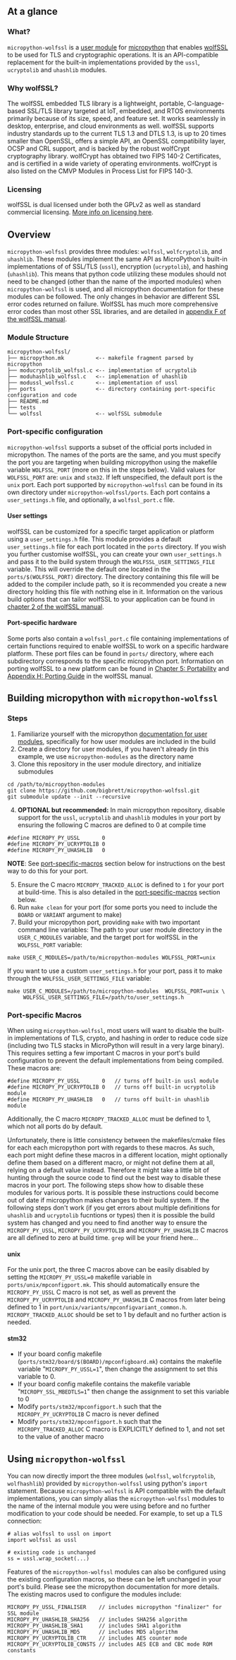 ## At a glance
### What?
 `micropython-wolfssl` is a [user module](https://docs.micropython.org/en/v1.19.1/develop/cmodules.html) for [micropython](https://micropython.org/) that enables [wolfSSL](https://www.wolfssl.com) to be used for TLS and cryptographic operations. It is an API-compatible replacement for the built-in implementations provided by the `ussl`, `ucryptolib` and `uhashlib` modules.

### Why wolfSSL?
The wolfSSL embedded TLS library is a lightweight, portable, C-language-based SSL/TLS library targeted at IoT, embedded, and RTOS environments primarily because of its size, speed, and feature set. It works seamlessly in desktop, enterprise, and cloud environments as well. wolfSSL supports industry standards up to the current TLS 1.3 and DTLS 1.3, is up to 20 times smaller than OpenSSL, offers a simple API, an OpenSSL compatibility layer, OCSP and CRL support, and is backed by the robust wolfCrypt cryptography library. wolfCrypt has obtained two FIPS 140-2 Certificates, and is certified in a wide variety of operating environments. wolfCrypt is also listed on the CMVP Modules in Process List for FIPS 140-3.

### Licensing
wolfSSL  is dual licensed under both the GPLv2 as well as standard commercial licensing. [More info on licensing here](https://www.wolfssl.com/license/).

## Overview 
`micropython-wolfssl` provides three modules: `wolfssl`, `wolfcryptolib`, and `uhashlib`. These modules implement the same API as MicroPython's built-in implementations of of SSL/TLS (`ussl`), encryption (`ucryptolib`), and hashing (`uhashlib`). This means that python code utilizing these modules should not need to be changed (other than the name of the imported modules) when `micropython-wolfssl` is used, and all micropython documentation for these modules can be followed. The only changes in behavior are different SSL error codes returned on failure. WolfSSL has much more comprehensive error codes than most other SSL libraries, and are detailed in [appendix F of the wolfSSL manual](https://www.wolfssl.com/documentation/manuals/wolfssl/appendix06.html).

### Module Structure

```
micropython-wolfssl/
├── micropython.mk          <-- makefile fragment parsed by micropython
├── moducryptolib_wolfssl.c <-- implementation of ucryptolib
├── moduhashlib_wolfssl.c   <-- implemenation of uhashlib
├── modussl_wolfssl.c       <-- implementation of ussl
├── ports                   <-- directory containing port-specific configuration and code
├── README.md
├── tests
└── wolfssl                 <-- wolfSSL submodule
```
### Port-specific configuration
`micropython-wolfssl` supports a subset of the official ports included in micropython. The names of the ports are the same, and you must specify the port you are targeting when building micropython using the makefile variable `WOLFSSL_PORT` (more on this in the steps below). Valid values for `WOLFSSL_PORT` are: `unix` and `stm32`. If left unspecified, the default port is the `unix` port. Each port supported by `micropython-wolfssl` can be found in its own directory under `micropython-wolfssl/ports`. Each port contains a `user_settings.h` file, and optionally, a `wolfssl_port.c` file.

#### User settings
wolfSSL can be customized for a specific target application or platform using a `user_settings.h` file. This module provides a default `user_settings.h` file for each port located in the `ports` directory. If you wish you further customise wolfSSL, you can create your own `user_settings.h` and pass it to the build system through the `WOLFSSL_USER_SETTINGS_FILE` variable. This will override the default one located in the `ports/$(WOLFSSL_PORT)` directory. The directory containing this file will be added to the compiler include path, so it is recommended you create a new directory holding this file with nothing else in it. Information on the various build options that can tailor wolfSSL to your application can be found in [chapter 2 of the wolfSSL manual](https://www.wolfssl.com/documentation/manuals/wolfssl/chapter02.html#features-defined-as-c-pre-processor-macro).

#### Port-specific hardware
Some ports also contain a `wolfssl_port.c` file containing implementations of certain functions required to enable wolfSSL to work on a specific hardware platform. These port files can be found in `ports/` directory, where each subdirectory corresponds to the specific micropython port. Information on porting wolfSSL to a new platform can be found in [Chapter 5: Portability](https://www.wolfssl.com/documentation/manuals/wolfssl/chapter05.htmlf) and [Appendix H: Porting Guide](https://www.wolfssl.com/documentation/manuals/wolfssl/appendix08.html) in the wolfSSL manual.

## Building micropython with `micropython-wolfssl`

### Steps

1. Familiarize yourself with the micropython [documentation for user modules](https://docs.micropython.org/en/v1.19.1/develop/cmodules.html), specifically for how user modules are included in the build
2. Create a directory for user modules, if you haven't already (in this example, we use `micropython-modules` as the directory name
3. Clone this repository in the user module directory, and initialize submodules
```
cd /path/to/micropython-modules
git clone https://github.com/bigbrett/micropython-wolfssl.git
git submodule update --init --recursive
```
4. **OPTIONAL but recommended:** In main micropython repository, disable support for the `ussl`, `ucryptolib` and `uhashlib` modules in your port by ensuring the following C macros are defined to 0 at compile time
```
#define MICROPY_PY_USSL       0
#define MICROPY_PY_UCRYPTOLIB 0
#define MICROPY_PY_UHASHLIB   0
```
**NOTE**: See [port-specific-macros](#port-specific-macros) section below for instructions on the best way to do this for your port.

5. Ensure the C macro `MICROPY_TRACKED_ALLOC` is defined to `1` for your port at build-time. This is also detailed in the [port-specific-macros](#port-specific-macros) section below. 
6. Run `make clean` for your port (for some ports you need to include the `BOARD` or `VARIANT` argument to make)
7. Build your micropython port, providing `make` with two important command line variables: The path to your user module directory in the `USER_C_MODULES` variable, and the target port for wolfSSL in the `WOLFSSL_PORT` variable:
```
make USER_C_MODULES=/path/to/micropython-modules WOLFSSL_PORT=unix
```
If you want to use a custom `user_settings.h` for your port, pass it to make through the `WOLFSSL_USER_SETTINGS_FILE` variable:
```
make USER_C_MODULES=/path/to/micropython-modules  WOLFSSL_PORT=unix \
     WOLFSSL_USER_SETTINGS_FILE=/path/to/user_settings.h
```

### Port-specific Macros

When using `micropython-wolfssl`, most users will want to disable the built-in implementations of TLS, crypto, and hashing in order to reduce code size (including two TLS stacks in MicroPython will result in a very large binary). This requires setting a few important C macros in your port's build configuration to prevent the default implementations from being compiled. These macros are:

 ```
#define MICROPY_PY_USSL       0   // turns off built-in ussl module
#define MICROPY_PY_UCRYPTOLIB 0   // turns off built-in ucryptolib module
#define MICROPY_PY_UHASHLIB   0   // turns off built-in uhashlib module
```

Additionally, the C macro `MICROPY_TRACKED_ALLOC` must be defined to 1, which not all ports do by default.

Unfortunately, there is little consistency between the makefiles/cmake files for each each micropython port with regards to these macros. As such, each port might define these macros in a different location, might optionally define them based on a different macro, or might not define them at all, relying on a default value instead. Therefore it might take a little bit of hunting through the source code to find out the best way to disable these macros in your port. The following steps show
how to disable these modules for various ports. It is possible these instructions could become out of date if micropython makes changes to their build system. If the following steps don't work (if you get errors about multiple definitions for `uhashlib` and `ucryptolib` fucntions or types) then it is possible the build system has changed and you need to find another way to ensure the `MICROPY_PY_USSL`, `MICROPY_PY_UCRYPTOLIB` and `MICROPY_PY_UHASHLIB` C macros are all defined to zero at build time. `grep` will be your friend here...

#### unix
For the unix port, the three C macros above can be easily disabled by setting the `MICROPY_PY_USSL=0` makefile variable in `ports/unix/mpconfigport.mk`. This should automatically ensure the `MICROPY_PY_USSL` C macro is not set, as well as prevent the `MICROPY_PY_UCRYPTOLIB` and `MICROPY_PY_UHASHLIB` C macros  from later being defined to 1 in `port/unix/variants/mpconfigvariant_common.h`. `MICROPY_TRACKED_ALLOC` should be set to 1 by default and no further action is needed. 

#### stm32
- If your board config makefile (`ports/stm32/board/$(BOARD)/mpconfigboard.mk`) contains the makefile variable "`MICROPY_PY_USSL=1`", then change the assignment to set this variable to 0.
- If your board config makefile contains the makefile variable "`MICROPY_SSL_MBEDTLS=1`" then change the assignment to set this variable to 0
- Modify `ports/stm32/mpconfigport.h` such that the `MICROPY_PY_UCRYPTOLIB` C macro is never defined
- Modify `ports/stm32/mpconfigport.h` such that the `MICROPY_TRACKED_ALLOC` C macro is EXPLICITLY defined to 1, and not set to the value of another macro

## Using `micropython-wolfssl`
You can now directly import the three modules (`wolfssl`, `wolfcryptolib`, `wolfhashlib`) provided by `micropython-wolfssl` using python's `import` statement. Because `micropython-wolfssl` is API compatible with the default implementations, you can simply alias the `micropython-wolfssl` modules to the name of the internal module you were using before and no further modification to your code should be needed. For example, to set up a TLS connection: 

```
# alias wolfssl to ussl on import
import wolfssl as ussl

# existing code is unchanged
ss = ussl.wrap_socket(...)

```

Features of the `micropython-wolfssl` modules can also be configured using the existing configuration macros, so these can be left unchanged in your port's build. Please see the micropython documentation for more details. The existing macros used to configure the modules include:

```
MICROPY_PY_USSL_FINALISER    // includes micropython "finalizer" for SSL module
MICROPY_PY_UHASHLIB_SHA256   // includes SHA256 algorithm 
MICROPY_PY_UHASHLIB_SHA1     // includes SHA1 algorithm  
MICROPY_PY_UHASHLIB_MD5      // includes MD5 algorithm 
MICROPY_PY_UCRYPTOLIB_CTR    // includes AES counter mode 
MICROPY_PY_UCRYPTOLIB_CONSTS // includes AES ECB and CBC mode ROM constants
```


